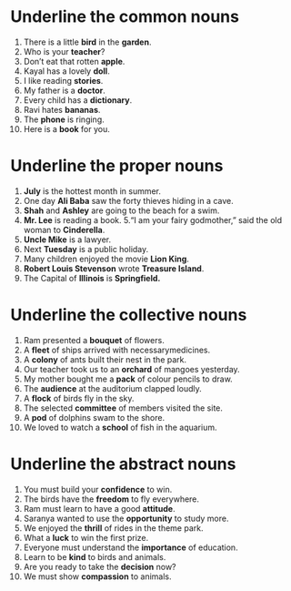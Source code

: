 # Underline the common nouns

1. There is a little **bird** in the **garden**.
2. Who is your **teacher**?
3. Don’t eat that rotten **apple**.
4. Kayal has a lovely **doll**.
5. I like reading **stories**.
6. My father is a **doctor**.
7. Every child has a **dictionary**.
8. Ravi hates **bananas**.
9. The **phone** is ringing.
10. Here is a **book** for you.


# Underline the proper nouns

1. **July** is the hottest month in summer.
2. One day **Ali Baba** saw the forty thieves hiding in a cave.
3. **Shah** and **Ashley** are going to the beach for a swim.
4. **Mr. Lee** is reading a book.
5.“I am your fairy godmother,” said the old woman to **Cinderella**.
6. **Uncle Mike** is a lawyer.
7. Next **Tuesday** is a public holiday.
8. Many children enjoyed the movie **Lion King**.
9. **Robert Louis Stevenson** wrote **Treasure Island**.
10. The Capital of **Illinois** is **Springfield.**


# Underline the collective nouns

1. Ram presented a **bouquet** of flowers.
2. A **fleet** of ships arrived with necessarymedicines.
3. A **colony** of ants built their nest in the park. 
4. Our teacher took us to an **orchard** of mangoes yesterday.
5. My mother bought me a **pack** of colour pencils to draw.
6. The **audience** at the auditorium clapped loudly.
7. A **flock** of birds fly in the sky.
8. The selected **committee** of members visited the site.
9. A **pod** of dolphins swam to the shore.
10. We loved to watch a **school** of fish in the aquarium.

# Underline the abstract nouns

1. You must build your **confidence** to win.
2. The birds have the **freedom** to fly everywhere.
3. Ram must learn to have a good **attitude**.
4. Saranya wanted to use the **opportunity** to study more.
5. We enjoyed the **thrill** of rides in the theme park.
6. What a **luck** to win the first prize.
7. Everyone must understand the **importance** of education.
8. Learn to be **kind** to birds and animals.
9. Are you ready to take the **decision** now?
10. We must show **compassion** to animals.



